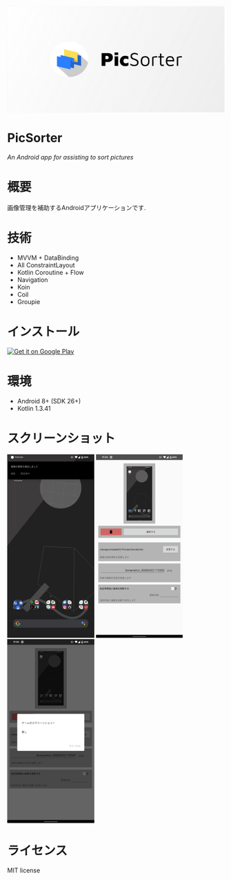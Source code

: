 ![Header](https://raw.githubusercontent.com/blackbracken/PicSorter/develop/header.png)
# PicSorter
*An Android app for assisting to sort pictures*

# 概要
画像管理を補助するAndroidアプリケーションです.

# 技術
* MVVM + DataBinding
* All ConstraintLayout
* Kotlin Coroutine + Flow
* Navigation
* Koin
* Coil
* Groupie

# インストール
<a href='https://play.google.com/store/apps/details?id=black.bracken.picsorter&pcampaignid=pcampaignidMKT-Other-global-all-co-prtnr-py-PartBadge-Mar2515-1'><img alt='Get it on Google Play' src='https://play.google.com/intl/en_us/badges/static/images/badges/en_badge_web_generic.png' width='20%' height='20%'/></a>

# 環境
* Android 8+ (SDK 26+)
* Kotlin 1.3.41

# スクリーンショット
<img src="https://raw.githubusercontent.com/blackbracken/PicSorter/develop/screenshots/img1.png" width="40%" height="40%">
<img src="https://raw.githubusercontent.com/blackbracken/PicSorter/develop/screenshots/img2.png" width="40%" height="40%">
<img src="https://raw.githubusercontent.com/blackbracken/PicSorter/develop/screenshots/img3.png" width="40%" height="40%">

# ライセンス
MIT license